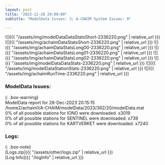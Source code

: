 ```yaml
---
layout: post
title: "2023-12-28 20:00:00"
subtitle: "ModelData Issues: 3; A-CHAIM System Issues: 0"

---
```


![]({{ "/assets/img/modelDataDataStatsShort-2336220.png" | relative_url }})
![]({{ "/assets/img/achaimDataStatsShort-2336220.png" | relative_url }})
![]({{ "/assets/img/achaimDataStatsLong00-2336220.png" | relative_url }})
![]({{ "/assets/img/achaimDataStatsLong01-2336220.png" | relative_url }})
![]({{ "/assets/img/achaimDataStatsLong02-2336220.png" | relative_url }})
![]({{ "/assets/img/modelDataDataStats-2336220.png" | relative_url }})
![]({{ "/assets/img/modelDataStationStats-2336220.png" | relative_url }})
![]({{ "/assets/img/achaimRunTime-2336220.png" | relative_url }})


### ModelData Issues:  
  
{: .box-warning}  
 ModelData report for 28-Dec-2023 20:15:15   
 /home2/achaim1/A-CHAIM/modelData/2023/362/20/modelData.mat   
 0% of all possible stations for IONO were downloaded. x3019   
 0% of all possible stations for SENTINEL were downloaded. x739   
 0% of all possible stations for KARTVERKET were downloaded. x7240   
  


### Logs:  
  
{: .box-note}  
[Logs.zip]({{ "/assets/other/logs.zip" | relative_url }})  
[Log Info]({{ "/logInfo" | relative_url }})  
